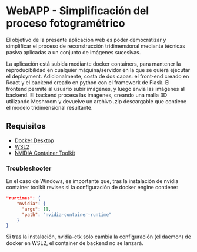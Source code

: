# WebAPP - Simplificación del proceso fotogramétrico

El objetivo de la presente aplicación web es poder democratizar y simplificar el proceso de reconstrucción tridimensional mediante técnicas pasiva aplicadas a un conjunto de imágenes sucesivas. 

La aplicación está subida mediante docker containers, para mantener la reproducibilidad en cualquier máquina/servidor en la que se quiera ejecutar el deployment. Adicionalmente, costa de dos capas: el front-end creado en React y el backend creado en python con el framework de Flask. El frontend permite al usuario subir imágenes, y luego envía las imágenes al backend. El backend procesa las imágenes, creando una malla 3D utilizando Meshroom y devuelve un archivo .zip descargable que contiene el modelo tridimensional resultante.

## Requisitos
- [Docker Desktop](https://www.docker.com/products/docker-desktop/)
- [WSL2](https://learn.microsoft.com/es-es/windows/wsl/install)
- [NVIDIA Container Toolkit](https://docs.nvidia.com/datacenter/cloud-native/container-toolkit/latest/install-guide.html#docker)

### Troubleshooter
En el caso de Windows, es importante que, tras la instalación de nvidia container toolkit revises si la configuración de docker engine contiene:

```json
"runtimes": {
    "nvidia": {
      "args": [],
      "path": "nvidia-container-runtime"
    }
}
```

Si tras la instalación, nvidia-ctk solo cambia la configuración (el daemon) de docker en WSL2, el container de backend no se lanzará. 
